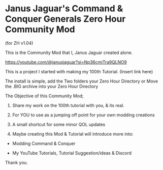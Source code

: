 # Janus Jaguar's Command & Conquer Generals Zero Hour Community Mod
(for ZH v1.04)

This is the Community Mod that I, Janus Jaguar created alone.

https://youtube.com/@janusjaguar?si=Np36cmiTra9QLNO9

This is a project I started with making my 100th Tutorial.
(Insert link here)

The install is simple, add the Two folders your Zero Hour Directory 
or
Move the .BIG archive into your Zero Hour Directory 

The Objective of this Community Mod;

1. Share my work on the 100th tutorial with you, & its real.

2. For YOU to use as a jumping off point for your own modding creations

3. A small shortcut for some minor QOL updates

4. Maybe creating this Mod & Tutorial will introduce more into:

 - Modding Command & Conquer 
   
 - My YouTube Tutorials, Tutorial Suggestion/ideas & Discord

Thank you.
